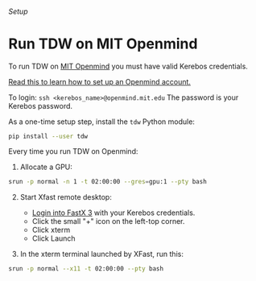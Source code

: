 ###### Setup

# Run TDW on MIT Openmind

To run TDW on [MIT Openmind](https://openmind.mit.edu/) you must have valid Kerebos credentials.

[Read this to learn how to set up an Openmind account.](https://github.mit.edu/MGHPCC/openmind/wiki/Getting-started)

To login: `ssh <kerebos_name>@openmind.mit.edu` The password is your Kerebos password.

As a one-time setup step, install the `tdw` Python module:

```bash
pip install --user tdw
```

Every time you run TDW on Openmind:

1. Allocate a GPU:

```bash
srun -p normal -n 1 -t 02:00:00 --gres=gpu:1 --pty bash
```

2. Start Xfast remote desktop:
   - [Login into FastX 3](https://openmind7.mit.edu:3300/) with your Kerebos credentials.
   - Click the small "+" icon on the left-top corner.
   - Click xterm
   - Click Launch

4. In the xterm terminal launched by XFast, run this:

```bash
srun -p normal --x11 -t 02:00:00 --pty bash
```

